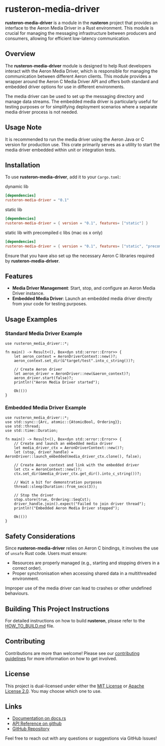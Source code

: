 # rusteron-media-driver

**rusteron-media-driver** is a module in the **rusteron** project that provides an interface to the Aeron Media Driver in a Rust environment. This module is crucial for managing the messaging infrastructure between producers and consumers, allowing for efficient low-latency communication.

## Overview

The **rusteron-media-driver** module is designed to help Rust developers interact with the Aeron Media Driver, which is responsible for managing the communication between different Aeron clients. This module provides a wrapper around the Aeron C Media Driver API and offers both standard and embedded driver options for use in different environments.

The media driver can be used to set up the messaging directory and manage data streams. The embedded media driver is particularly useful for testing purposes or for simplifying deployment scenarios where a separate media driver process is not needed.

## Usage Note

It is recommended to run the media driver using the Aeron Java or C version for production use. This crate primarily serves as a utility to start the media driver embedded within unit or integration tests.

## Installation

To use **rusteron-media-driver**, add it to your `Cargo.toml`:

dynamic lib
```toml
[dependencies]
rusteron-media-driver = "0.1"
```

static lib
```toml
[dependencies]
rusteron-media-driver = { version = "0.1", features= ["static"] }
```

static lib with precompiled c libs (mac os x only)
```toml
[dependencies]
rusteron-media-driver = { version = "0.1", features= ["static", "precompile"] }
```

Ensure that you have also set up the necessary Aeron C libraries required by **rusteron-media-driver**.

## Features

- **Media Driver Management**: Start, stop, and configure an Aeron Media Driver instance.
- **Embedded Media Driver**: Launch an embedded media driver directly from your code for testing purposes.

## Usage Examples

### Standard Media Driver Example

```rust,no_ignore
use rusteron_media_driver::*;

fn main() -> Result<(), Box<dyn std::error::Error>> {
    let aeron_context = AeronDriverContext::new()?;
    aeron_context.set_dir(&"target/test".into_c_string())?;

    // Create Aeron driver
    let aeron_driver = AeronDriver::new(&aeron_context)?;
    aeron_driver.start(false)?;
    println!("Aeron Media Driver started");
    
    Ok(())
}
```

### Embedded Media Driver Example

```rust,no_ignore
use rusteron_media_driver::*;
use std::sync::{Arc, atomic::{AtomicBool, Ordering}};
use std::thread;
use std::time::Duration;

fn main() -> Result<(), Box<dyn std::error::Error>> {
    // Create and launch an embedded media driver
    let media_driver_ctx = AeronDriverContext::new()?;
    let (stop, driver_handle) = AeronDriver::launch_embedded(media_driver_ctx.clone(), false);

    // Create Aeron context and link with the embedded driver
    let ctx = AeronContext::new()?;
    ctx.set_dir(&media_driver_ctx.get_dir().into_c_string())?;
    
    // Wait a bit for demonstration purposes
    thread::sleep(Duration::from_secs(3));

    // Stop the driver
    stop.store(true, Ordering::SeqCst);
    driver_handle.join().expect("Failed to join driver thread");
    println!("Embedded Aeron Media Driver stopped");

    Ok(())
}
```

## Safety Considerations

Since **rusteron-media-driver** relies on Aeron C bindings, it involves the use of `unsafe` Rust code. Users must ensure:

- Resources are properly managed (e.g., starting and stopping drivers in a correct order).
- Proper synchronisation when accessing shared data in a multithreaded environment.

Improper use of the media driver can lead to crashes or other undefined behaviours.

## Building This Project Instructions

For detailed instructions on how to build **rusteron**, please refer to the [HOW_TO_BUILD.md](../HOW_TO_BUILD.md) file.

## Contributing

Contributions are more than welcome! Please see our [contributing guidelines](https://github.com/mimran1980/rusteron/blob/main/CONTRIBUTING.md) for more information on how to get involved.

## License

This project is dual-licensed under either the [MIT License](https://opensource.org/licenses/MIT) or [Apache License 2.0](https://www.apache.org/licenses/LICENSE-2.0). You may choose which one to use.

## Links

- [Documentation on docs.rs](https://docs.rs/rusteron-media-driver/)
- [API Reference on github](https://mimran1980.github.io/rusteron/rusteron_media_driver)
- [GitHub Repository](https://github.com/mimran1980/rusteron)

Feel free to reach out with any questions or suggestions via GitHub Issues!

